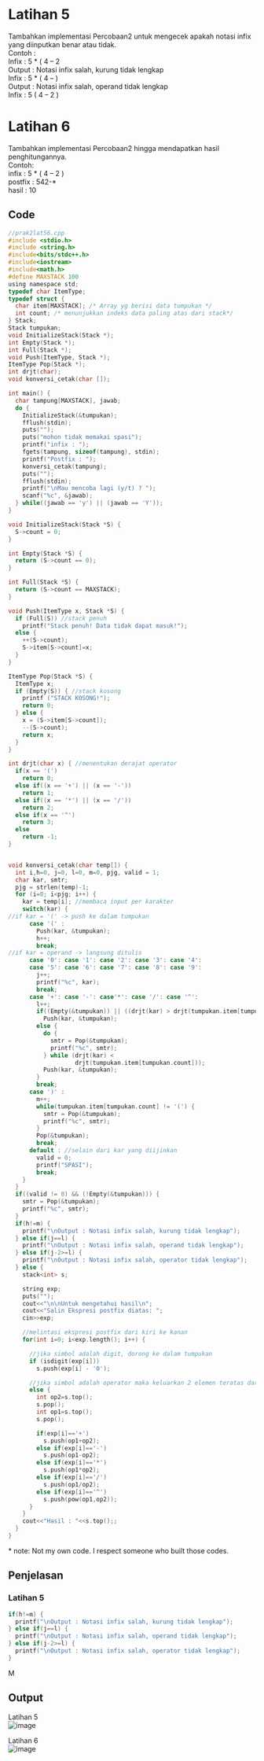 # Latihan 5
Tambahkan implementasi Percobaan2 untuk mengecek apakah notasi infix yang diinputkan benar atau tidak.<br>
Contoh :<br>
Infix : 5 * ( 4 – 2 <br>
Output : Notasi infix salah, kurung tidak lengkap<br>
Infix : 5 * ( 4 – )<br>
Output : Notasi infix salah, operand tidak lengkap<br>
Infix : 5 ( 4 – 2 )<br>

# Latihan 6
Tambahkan implementasi Percobaan2 hingga mendapatkan hasil penghitungannya.<br>
Contoh:<br>
infix : 5 \* ( 4 – 2 )<br>
postfix : 542-\*<br>
hasil : 10<br>

## Code 
```c
//prak2lat56.cpp
#include <stdio.h>
#include <string.h>
#include<bits/stdc++.h>
#include<iostream>
#include<math.h>
#define MAXSTACK 100
using namespace std;
typedef char ItemType;
typedef struct {
  char item[MAXSTACK]; /* Array yg berisi data tumpukan */
  int count; /* menunjukkan indeks data paling atas dari stack*/
} Stack;
Stack tumpukan;
void InitializeStack(Stack *);
int Empty(Stack *);
int Full(Stack *);
void Push(ItemType, Stack *);
ItemType Pop(Stack *);
int drjt(char);
void konversi_cetak(char []);

int main() {
  char tampung[MAXSTACK], jawab;
  do {
    InitializeStack(&tumpukan);
    fflush(stdin);
    puts("");
    puts("mohon tidak memakai spasi");
    printf("infix : ");
    fgets(tampung, sizeof(tampung), stdin);
    printf("Postfix : ");
    konversi_cetak(tampung);
    puts("");
    fflush(stdin);
    printf("\nMau mencoba lagi (y/t) ? ");
    scanf("%c", &jawab);
  } while((jawab == 'y') || (jawab == 'Y'));
}

void InitializeStack(Stack *S) {
  S->count = 0;
}

int Empty(Stack *S) {
  return (S->count == 0);
}

int Full(Stack *S) {
  return (S->count == MAXSTACK);
}

void Push(ItemType x, Stack *S) {
  if (Full(S)) //stack penuh
    printf("Stack penuh! Data tidak dapat masuk!");
  else {
    ++(S->count);
    S->item[S->count]=x;
  }
}

ItemType Pop(Stack *S) {
  ItemType x;
  if (Empty(S)) { //stack kosong
    printf ("STACK KOSONG!");
    return 0;
  } else {
    x = (S->item[S->count]);
    --(S->count);
    return x;
  }
}

int drjt(char x) { //menentukan derajat operator
  if(x == '(')
    return 0;
  else if((x == '+') || (x == '-'))
    return 1;
  else if((x == '*') || (x == '/'))
    return 2;
  else if(x == '^')
    return 3;
  else
    return -1;
}


void konversi_cetak(char temp[]) {
  int i,h=0, j=0, l=0, m=0, pjg, valid = 1;
  char kar, smtr;
  pjg = strlen(temp)-1;
  for (i=0; i<pjg; i++) {
    kar = temp[i]; //membaca input per karakter
    switch(kar) {
//if kar = '(' -> push ke dalam tumpukan
      case '(' :
        Push(kar, &tumpukan);
        h++;
        break;
//if kar = operand -> langsung ditulis
      case '0': case '1': case '2': case '3': case '4':
      case '5': case '6': case '7': case '8': case '9':
        j++;
        printf("%c", kar);
        break;
      case '+': case '-': case'*': case '/': case '^':
        l++;
        if((Empty(&tumpukan)) || ((drjt(kar) > drjt(tumpukan.item[tumpukan.count]))))
          Push(kar, &tumpukan);
        else {
          do {
            smtr = Pop(&tumpukan);
            printf("%c", smtr);
          } while (drjt(kar) <
                   drjt(tumpukan.item[tumpukan.count]));
          Push(kar, &tumpukan);
        }
        break;
      case ')' :
        m++;
        while(tumpukan.item[tumpukan.count] != '(') {
          smtr = Pop(&tumpukan);
          printf("%c", smtr);
        }
        Pop(&tumpukan);
        break;
      default : //selain dari kar yang diijinkan
        valid = 0;
        printf("SPASI");
        break;
    }
  }
  if((valid != 0) && (!Empty(&tumpukan))) {
    smtr = Pop(&tumpukan);
    printf("%c", smtr);
  }
  if(h!=m) {
    printf("\nOutput : Notasi infix salah, kurung tidak lengkap");
  } else if(j==l) {
    printf("\nOutput : Notasi infix salah, operand tidak lengkap");
  } else if(j-2>=l) {
    printf("\nOutput : Notasi infix salah, operator tidak lengkap");
  } else {
    stack<int> s;

    string exp;
    puts("");
    cout<<"\n\nUntuk mengetahui hasil\n";
    cout<<"Salin Ekspresi postfix diatas: ";
    cin>>exp;

    //melintasi ekspresi postfix dari kiri ke kanan
    for(int i=0; i<exp.length(); i++) {

      //jika simbol adalah digit, dorong ke dalam tumpukan
      if (isdigit(exp[i]))
        s.push(exp[i] - '0');

      //jika simbol adalah operator maka keluarkan 2 elemen teratas dari tumpukan, lakukan operasi tertentu dan dorong hasilnya kembali ke tumpukan
      else {
        int op2=s.top();
        s.pop();
        int op1=s.top();
        s.pop();

        if(exp[i]=='+')
          s.push(op1+op2);
        else if(exp[i]=='-')
          s.push(op1-op2);
        else if(exp[i]=='*')
          s.push(op1*op2);
        else if(exp[i]=='/')
          s.push(op1/op2);
        else if(exp[i]=='^')
          s.push(pow(op1,op2));
      }
    }
    cout<<"Hasil : "<<s.top();;
  }
}
```
\* note: Not my own code. I respect someone who built those codes.

## Penjelasan
### Latihan 5
```c
if(h!=m) {
  printf("\nOutput : Notasi infix salah, kurung tidak lengkap");
} else if(j==l) {
  printf("\nOutput : Notasi infix salah, operand tidak lengkap");
} else if(j-2>=l) {
  printf("\nOutput : Notasi infix salah, operator tidak lengkap");
}
 ```
 M
## Output
Latihan 5<br>
![image](https://user-images.githubusercontent.com/89684302/159448120-e153e434-7f41-4874-b0a1-e8107b7e00b7.png)


Latihan 6<br>
![image](https://user-images.githubusercontent.com/89684302/159449164-9125dcc3-f177-488e-b85e-0a3bdc06161b.png)


